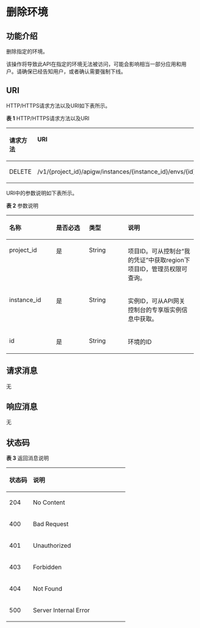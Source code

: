 # 删除环境<a name="apig-phapi-180713054"></a>

## 功能介绍<a name="section46666531"></a>

删除指定的环境。

该操作将导致此API在指定的环境无法被访问，可能会影响相当一部分应用和用户。请确保已经告知用户，或者确认需要强制下线。

## URI<a name="section17345600"></a>

HTTP/HTTPS请求方法以及URI如下表所示。

**表 1**  HTTP/HTTPS请求方法以及URI

<a name="table34653453"></a>
<table><thead align="left"><tr id="row50089110"><th class="cellrowborder" valign="top" width="20%" id="mcps1.2.3.1.1"><p id="p30686111"><a name="p30686111"></a><a name="p30686111"></a>请求方法</p>
</th>
<th class="cellrowborder" valign="top" width="80%" id="mcps1.2.3.1.2"><p id="p2547097"><a name="p2547097"></a><a name="p2547097"></a>URI</p>
</th>
</tr>
</thead>
<tbody><tr id="row4988332"><td class="cellrowborder" valign="top" width="20%" headers="mcps1.2.3.1.1 "><p id="p1401727"><a name="p1401727"></a><a name="p1401727"></a>DELETE</p>
</td>
<td class="cellrowborder" valign="top" width="80%" headers="mcps1.2.3.1.2 "><p id="p46431034"><a name="p46431034"></a><a name="p46431034"></a><span id="ph455155094314"><a name="ph455155094314"></a><a name="ph455155094314"></a>/v1/{project_id}/apigw/instances/{instance_id}</span>/envs/{id}</p>
</td>
</tr>
</tbody>
</table>

URI中的参数说明如下表所示。

**表 2**  参数说明

<a name="table2817414"></a>
<table><thead align="left"><tr id="row39899899"><th class="cellrowborder" valign="top" width="25%" id="mcps1.2.5.1.1"><p id="p10666353"><a name="p10666353"></a><a name="p10666353"></a>名称</p>
</th>
<th class="cellrowborder" valign="top" width="17.580000000000002%" id="mcps1.2.5.1.2"><p id="p58668264"><a name="p58668264"></a><a name="p58668264"></a>是否必选</p>
</th>
<th class="cellrowborder" valign="top" width="20.72%" id="mcps1.2.5.1.3"><p id="p54508935"><a name="p54508935"></a><a name="p54508935"></a>类型</p>
</th>
<th class="cellrowborder" valign="top" width="36.7%" id="mcps1.2.5.1.4"><p id="p53147639"><a name="p53147639"></a><a name="p53147639"></a>说明</p>
</th>
</tr>
</thead>
<tbody><tr id="row182051320104820"><td class="cellrowborder" valign="top" width="25%" headers="mcps1.2.5.1.1 "><p id="p55878963"><a name="p55878963"></a><a name="p55878963"></a>project_id</p>
</td>
<td class="cellrowborder" valign="top" width="17.580000000000002%" headers="mcps1.2.5.1.2 "><p id="p29902160"><a name="p29902160"></a><a name="p29902160"></a>是</p>
</td>
<td class="cellrowborder" valign="top" width="20.72%" headers="mcps1.2.5.1.3 "><p id="p6155914"><a name="p6155914"></a><a name="p6155914"></a>String</p>
</td>
<td class="cellrowborder" valign="top" width="36.7%" headers="mcps1.2.5.1.4 "><p id="p28867016"><a name="p28867016"></a><a name="p28867016"></a>项目ID。可从控制台“我的凭证”中获取region下项目ID，管理员权限可查询。</p>
</td>
</tr>
<tr id="row1074518196489"><td class="cellrowborder" valign="top" width="25%" headers="mcps1.2.5.1.1 "><p id="p1780913159538"><a name="p1780913159538"></a><a name="p1780913159538"></a>instance_id</p>
</td>
<td class="cellrowborder" valign="top" width="17.580000000000002%" headers="mcps1.2.5.1.2 "><p id="p9809215115310"><a name="p9809215115310"></a><a name="p9809215115310"></a>是</p>
</td>
<td class="cellrowborder" valign="top" width="20.72%" headers="mcps1.2.5.1.3 "><p id="p1280914152538"><a name="p1280914152538"></a><a name="p1280914152538"></a>String</p>
</td>
<td class="cellrowborder" valign="top" width="36.7%" headers="mcps1.2.5.1.4 "><p id="p1880914157537"><a name="p1880914157537"></a><a name="p1880914157537"></a>实例ID，可从API网关控制台的专享版实例信息中获取。</p>
</td>
</tr>
<tr id="row9991520"><td class="cellrowborder" valign="top" width="25%" headers="mcps1.2.5.1.1 "><p id="p4006761"><a name="p4006761"></a><a name="p4006761"></a>id</p>
</td>
<td class="cellrowborder" valign="top" width="17.580000000000002%" headers="mcps1.2.5.1.2 "><p id="p56112186"><a name="p56112186"></a><a name="p56112186"></a>是</p>
</td>
<td class="cellrowborder" valign="top" width="20.72%" headers="mcps1.2.5.1.3 "><p id="p48793212"><a name="p48793212"></a><a name="p48793212"></a>String</p>
</td>
<td class="cellrowborder" valign="top" width="36.7%" headers="mcps1.2.5.1.4 "><p id="p59936086"><a name="p59936086"></a><a name="p59936086"></a>环境的ID</p>
</td>
</tr>
</tbody>
</table>

## 请求消息<a name="section21892675"></a>

无

## 响应消息<a name="section28476231"></a>

无

## 状态码<a name="section62816349"></a>

**表 3**  返回消息说明

<a name="table49830901"></a>
<table><thead align="left"><tr id="row9625088"><th class="cellrowborder" valign="top" width="20%" id="mcps1.2.3.1.1"><p id="p41434644"><a name="p41434644"></a><a name="p41434644"></a>状态码</p>
</th>
<th class="cellrowborder" valign="top" width="80%" id="mcps1.2.3.1.2"><p id="p762997"><a name="p762997"></a><a name="p762997"></a>说明</p>
</th>
</tr>
</thead>
<tbody><tr id="row61802762"><td class="cellrowborder" valign="top" width="20%" headers="mcps1.2.3.1.1 "><p id="p39967803"><a name="p39967803"></a><a name="p39967803"></a>204</p>
</td>
<td class="cellrowborder" valign="top" width="80%" headers="mcps1.2.3.1.2 "><p id="p16166642"><a name="p16166642"></a><a name="p16166642"></a>No Content</p>
</td>
</tr>
<tr id="row11282050"><td class="cellrowborder" valign="top" width="20%" headers="mcps1.2.3.1.1 "><p id="p41430842"><a name="p41430842"></a><a name="p41430842"></a>400</p>
</td>
<td class="cellrowborder" valign="top" width="80%" headers="mcps1.2.3.1.2 "><p id="p455018"><a name="p455018"></a><a name="p455018"></a>Bad Request</p>
</td>
</tr>
<tr id="row4095167"><td class="cellrowborder" valign="top" width="20%" headers="mcps1.2.3.1.1 "><p id="p63273111"><a name="p63273111"></a><a name="p63273111"></a>401</p>
</td>
<td class="cellrowborder" valign="top" width="80%" headers="mcps1.2.3.1.2 "><p id="p24848380"><a name="p24848380"></a><a name="p24848380"></a>Unauthorized</p>
</td>
</tr>
<tr id="row22308830"><td class="cellrowborder" valign="top" width="20%" headers="mcps1.2.3.1.1 "><p id="p62184833"><a name="p62184833"></a><a name="p62184833"></a>403</p>
</td>
<td class="cellrowborder" valign="top" width="80%" headers="mcps1.2.3.1.2 "><p id="p3806692"><a name="p3806692"></a><a name="p3806692"></a>Forbidden</p>
</td>
</tr>
<tr id="row34260229"><td class="cellrowborder" valign="top" width="20%" headers="mcps1.2.3.1.1 "><p id="p23615147"><a name="p23615147"></a><a name="p23615147"></a>404</p>
</td>
<td class="cellrowborder" valign="top" width="80%" headers="mcps1.2.3.1.2 "><p id="p33778791"><a name="p33778791"></a><a name="p33778791"></a>Not Found</p>
</td>
</tr>
<tr id="row35573663"><td class="cellrowborder" valign="top" width="20%" headers="mcps1.2.3.1.1 "><p id="p62894484"><a name="p62894484"></a><a name="p62894484"></a>500</p>
</td>
<td class="cellrowborder" valign="top" width="80%" headers="mcps1.2.3.1.2 "><p id="p14947689"><a name="p14947689"></a><a name="p14947689"></a>Server Internal Error</p>
</td>
</tr>
</tbody>
</table>

